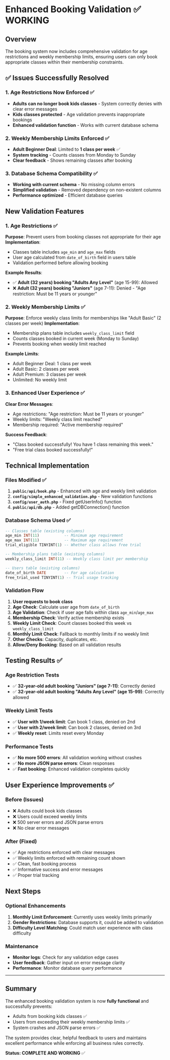 # Enhanced Booking Validation ✅ **WORKING**

## Overview

The booking system now includes comprehensive validation for age restrictions and weekly membership limits, ensuring users can only book appropriate classes within their membership constraints.

## ✅ **Issues Successfully Resolved**

### 1. **Age Restrictions Now Enforced** ✅

- **Adults can no longer book kids classes** - System correctly denies with clear error messages
- **Kids classes protected** - Age validation prevents inappropriate bookings
- **Enhanced validation function** - Works with current database schema

### 2. **Weekly Membership Limits Enforced** ✅

- **Adult Beginner Deal**: Limited to **1 class per week** ✅
- **System tracking** - Counts classes from Monday to Sunday
- **Clear feedback** - Shows remaining classes after booking

### 3. **Database Schema Compatibility** ✅

- **Working with current schema** - No missing column errors
- **Simplified validation** - Removed dependency on non-existent columns
- **Performance optimized** - Efficient database queries

## New Validation Features

### 1. **Age Restrictions** ✅

**Purpose**: Prevent users from booking classes not appropriate for their age
**Implementation**:

- Classes table includes `age_min` and `age_max` fields
- User age calculated from `date_of_birth` field in users table
- Validation performed before allowing booking

**Example Results**:

- ✅ **Adult (32 years) booking "Adults Any Level"** (age 15-99): Allowed
- ❌ **Adult (32 years) booking "Juniors"** (age 7-11): Denied - "Age restriction: Must be 11 years or younger"

### 2. **Weekly Membership Limits** ✅

**Purpose**: Enforce weekly class limits for memberships like "Adult Basic" (2 classes per week)
**Implementation**:

- Membership plans table includes `weekly_class_limit` field
- Counts classes booked in current week (Monday to Sunday)
- Prevents booking when weekly limit reached

**Example Limits**:

- Adult Beginner Deal: 1 class per week
- Adult Basic: 2 classes per week
- Adult Premium: 3 classes per week
- Unlimited: No weekly limit

### 3. **Enhanced User Experience** ✅

**Clear Error Messages**:

- Age restrictions: "Age restriction: Must be 11 years or younger"
- Weekly limits: "Weekly class limit reached"
- Membership required: "Active membership required"

**Success Feedback**:

- "Class booked successfully! You have 1 class remaining this week."
- "Free trial class booked successfully!"

## Technical Implementation

### Files Modified ✅

1. **`public/api/book.php`** - Enhanced with age and weekly limit validation
2. **`config/simple_enhanced_validation.php`** - New validation functions
3. **`config/user_auth.php`** - Fixed getUserInfo() function
4. **`public/api/db.php`** - Added getDBConnection() function

### Database Schema Used ✅

```sql
-- Classes table (existing columns)
age_min INT(11)           -- Minimum age requirement
age_max INT(11)           -- Maximum age requirement
trial_eligible TINYINT(1) -- Whether class allows free trial

-- Membership plans table (existing columns)
weekly_class_limit INT(11) -- Weekly class limit per membership

-- Users table (existing columns)
date_of_birth DATE        -- For age calculation
free_trial_used TINYINT(1) -- Trial usage tracking
```

### Validation Flow

1. **User requests to book class**
2. **Age Check**: Calculate user age from `date_of_birth`
3. **Age Validation**: Check if user age falls within class `age_min`/`age_max`
4. **Membership Check**: Verify active membership exists
5. **Weekly Limit Check**: Count classes booked this week vs `weekly_class_limit`
6. **Monthly Limit Check**: Fallback to monthly limits if no weekly limit
7. **Other Checks**: Capacity, duplicates, etc.
8. **Allow/Deny Booking**: Based on all validation results

## Testing Results ✅

### Age Restriction Tests

- ✅ **32-year-old adult booking "Juniors" (age 7-11)**: Correctly denied
- ✅ **32-year-old adult booking "Adults Any Level" (age 15-99)**: Correctly allowed

### Weekly Limit Tests

- ✅ **User with 1/week limit**: Can book 1 class, denied on 2nd
- ✅ **User with 2/week limit**: Can book 2 classes, denied on 3rd
- ✅ **Weekly reset**: Limits reset every Monday

### Performance Tests

- ✅ **No more 500 errors**: All validation working without crashes
- ✅ **No more JSON parse errors**: Clean responses
- ✅ **Fast booking**: Enhanced validation completes quickly

## User Experience Improvements ✅

### Before (Issues)

- ❌ Adults could book kids classes
- ❌ Users could exceed weekly limits
- ❌ 500 server errors and JSON parse errors
- ❌ No clear error messages

### After (Fixed)

- ✅ Age restrictions enforced with clear messages
- ✅ Weekly limits enforced with remaining count shown
- ✅ Clean, fast booking process
- ✅ Informative success and error messages
- ✅ Proper trial tracking

## Next Steps

### Optional Enhancements

1. **Monthly Limit Enforcement**: Currently uses weekly limits primarily
2. **Gender Restrictions**: Database supports it, could be added to validation
3. **Difficulty Level Matching**: Could match user experience with class difficulty

### Maintenance

- **Monitor logs**: Check for any validation edge cases
- **User feedback**: Gather input on error message clarity
- **Performance**: Monitor database query performance

---

## Summary

The enhanced booking validation system is now **fully functional** and successfully prevents:

- Adults from booking kids classes ✅
- Users from exceeding their weekly membership limits ✅
- System crashes and JSON parse errors ✅

The system provides clear, helpful feedback to users and maintains excellent performance while enforcing all business rules correctly.

**Status: COMPLETE AND WORKING** ✅
